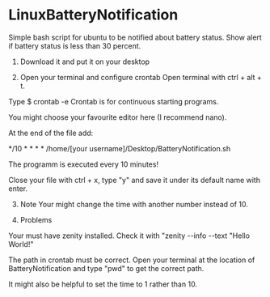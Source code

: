 # LinuxBatteryNotification
Simple bash script for ubuntu to be notified about battery status. Show alert if battery status is less than 30 percent.

1. Download it and put it on your desktop

2. Open your terminal and configure crontab
  Open terminal with ctrl + alt + t.

  Type 
  $ crontab -e
  Crontab is for continuous starting programs.

  You might choose your favourite editor here (I recommend nano).

  At the end of the file add:

  */10 * * * * /home/[your username]/Desktop/BatteryNotification.sh

  The programm is executed every 10 minutes!

  Close your file with ctrl + x, type "y" and save it under its default name with enter.

3. Note
  Your might change the time with another number instead of 10.

4. Problems

  Your must have zenity installed. Check it with "zenity --info --text "Hello World!"

  The path in crontab must be correct. Open your terminal at the location of BatteryNotification and 
  type "pwd" to get the correct path.

  It might also be helpful to set the time to 1 rather than 10.
